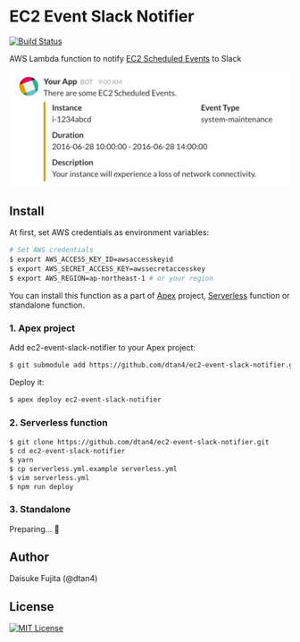 # EC2 Event Slack Notifier

[![Build Status](https://travis-ci.org/dtan4/ec2-event-slack-notifier.svg?branch=master)](https://travis-ci.org/dtan4/ec2-event-slack-notifier)

AWS Lambda function to notify [EC2 Scheduled Events](http://docs.aws.amazon.com/AWSEC2/latest/UserGuide/monitoring-instances-status-check_sched.html) to Slack

![image](images/slack.png)

## Install

At first, set AWS credentials as environment variables:

```bash
# Set AWS credentials
$ export AWS_ACCESS_KEY_ID=awsaccesskeyid
$ export AWS_SECRET_ACCESS_KEY=awssecretaccesskey
$ export AWS_REGION=ap-northeast-1 # or your region
```

You can install this function as a part of [Apex](http://apex.run/) project, [Serverless](https://serverless.com/) function or standalone function.

### 1. Apex project

Add ec2-event-slack-notifier to your Apex project:

```bash
$ git submodule add https://github.com/dtan4/ec2-event-slack-notifier.git functions/ec2-event-slack-notifier
```

Deploy it:

```bash
$ apex deploy ec2-event-slack-notifier
```

### 2. Serverless function

```sh-session
$ git clone https://github.com/dtan4/ec2-event-slack-notifier.git
$ cd ec2-event-slack-notifier
$ yarn
$ cp serverless.yml.example serverless.yml
$ vim serverless.yml
$ npm run deploy
```

### 3. Standalone

Preparing... :construction_worker:

## Author

Daisuke Fujita (@dtan4)

## License

[![MIT License](http://img.shields.io/badge/license-MIT-blue.svg?style=flat)](LICENSE)

